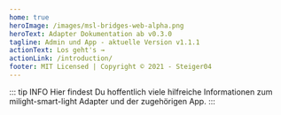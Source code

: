 ```yaml
---
home: true
heroImage: /images/msl-bridges-web-alpha.png
heroText: Adapter Dokumentation ab v0.3.0
tagline: Admin und App - aktuelle Version v1.1.1
actionText: Los geht's →
actionLink: /introduction/
footer: MIT Licensed | Copyright © 2021 - Steiger04
---
```

::: tip INFO
Hier findest Du hoffentlich viele hilfreiche Informationen zum milight-smart-light Adapter und der zugehörigen
App.
:::


